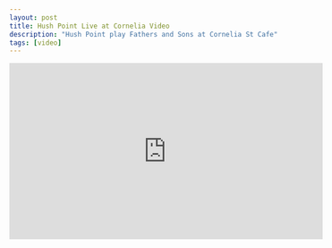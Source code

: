 ```yaml
---
layout: post
title: Hush Point Live at Cornelia Video
description: "Hush Point play Fathers and Sons at Cornelia St Cafe"
tags: [video]
---
```


<iframe width="560" height="315" src="https://www.youtube.com/embed/hksK4HC0h5M" frameborder="0" allowfullscreen></iframe>